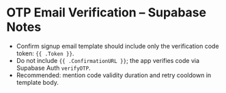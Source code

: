 # OTP Email Verification – Supabase Notes

- Confirm signup email template should include only the verification code token: `{{ .Token }}`.
- Do not include `{{ .ConfirmationURL }}`; the app verifies code via Supabase Auth `verifyOTP`.
- Recommended: mention code validity duration and retry cooldown in template body.

